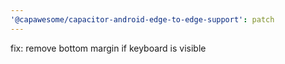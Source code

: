 ```yaml
---
'@capawesome/capacitor-android-edge-to-edge-support': patch
---
```


fix: remove bottom margin if keyboard is visible
